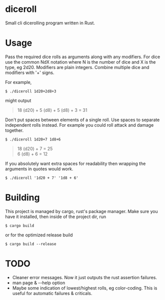 # diceroll

Small cli dicerolling program written in Rust.

# Usage

Pass the required dice rolls as arguments along with any modifiers. For dice use the common NdX notation where N is the number of dice and X is the type, eg 2d20. Modifiers are plain integers. Combine multiple dice and modifiers with '+' signs.

For example,

    $ ./diceroll 1d20+2d8+3

might output

> 18 (d20) + 5 (d8) + 5 (d8) + 3 = 31

Don't put spaces between elements of a single roll. Use spaces to separate independent rolls instead. For example you could roll attack and damage together.

    $ ./diceroll 1d20+7 1d8+6

> 18 (d20) + 7 = 25  
> 6 (d8) + 6 = 12

If you absolutely want extra spaces for readability then wrapping the arguments in quotes would work.

    $ ./diceroll '1d20 + 7' '1d8 + 6'

# Building

This project is managed by cargo, rust's package manager. Make sure you have it installed, then inside of the project dir, run

    $ cargo build

or for the optimized release build

    $ cargo build --release

# TODO

* Cleaner error messages. Now it just outputs the rust assertion failures.
* man page & --help option
* Maybe some indication of lowest/highest rolls, eg color-coding. This is useful for automatic failures & criticals.
